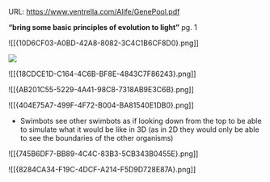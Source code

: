 
URL: https://www.ventrella.com/Alife/GenePool.pdf

**“bring some basic principles of evolution to light”** pg. 1

![[{10D6CF03-A0BD-42A8-8082-3C4C1B6CF8D0}.png]]

**![](https://lh7-rt.googleusercontent.com/slidesz/AGV_vUfEHmKGEBaWv9wvIGfEuQNnHFUn7GewJ18s5_3U2aM9lhwnon5Muy9060U2t6AfHObAmHttDhCMB4D52ebxVeHh44fgYPB-pwrr0q7eY0xW28sRbKhuQxLYl4p_tbv7UgPWaCU5rA=s2048?key=quK4VpD8z3SP-O-q6uRS3io-)**

![[{18CDCE1D-C164-4C6B-BF8E-4843C7F86243}.png]]

![[{AB201C55-5229-4A41-98C8-7318AB9E3C6B}.png]]

![[{404E75A7-499F-4F72-B004-BA81540E1DB0}.png]]
* Swimbots see other swimbots as if looking down from the top to be able to simulate what it would be like in 3D (as in 2D they would only be able to see the boundaries of the other organisms)

![[{745B6DF7-BB89-4C4C-83B3-5CB343B0455E}.png]]


![[{8284CA34-F19C-4DCF-A214-F5D9D728E87A}.png]]

